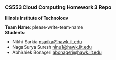 ### CS553 Cloud Computing Homework 3 Repo
**Illinois Institute of Technology**  

**Team Name**: please-write-team-name  
**Students**:  
* Nikhil Sarkia nsarika@hawk.iit.edu
* Naga Surya Suresh nlnu1@hawk.iit.edu
* Abhishiek Bonageri abonageri@hawk.iit.edu
